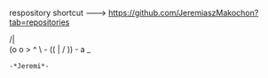 respository shortcut ---> https://github.com/JeremiaszMakochon?tab=repositories





/|        
(o o >   ^
 \    - ((
  |   /  ))
  ᵕ  a _

	-*Jeremi*-
